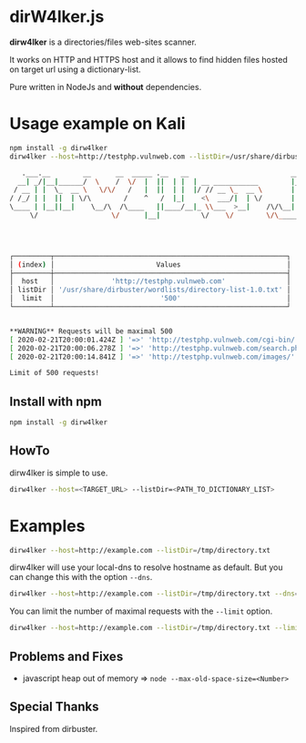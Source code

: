 # dirW4lker.js

**dirw4lker** is a directories/files web-sites scanner. 

It works on HTTP and HTTPS host and it allows to find hidden files hosted on target url using a dictionary-list.

Pure written in NodeJs and **without** dependencies.

# Usage example on Kali

```bash
npm install -g dirw4lker
dirw4lker --host=http://testphp.vulnweb.com --listDir=/usr/share/dirbuster/wordlists/directory-list-2.3-medium.txt --limit=500
```

```bash
   .___.__        __      __  _____ .__   __                         __        
  __| _/|__|______/  \    /  \/  |  ||  | |  | __ ___________        |__| ______
 / __ | |  \_  __ \   \/\/   /   |  ||  | |  |/ // __ \_  __ \       |  |/  ___/
/ /_/ | |  ||  | \/\        /    ^   /  |_|    <\  ___/|  | \/       |  |\___ \ 
\____ | |__||__|    \__/\  /\____   ||____/__|_ \\___  >__|    /\/\__|  /____  >
     \/                  \/      |__|          \/    \/        \/\______|    \/ 

                                                                        by Gr3p


┌─────────┬─────────────────────────────────────────────────────────┐
│ (index) │                         Values                          │
├─────────┼─────────────────────────────────────────────────────────┤
│  host   │              'http://testphp.vulnweb.com'               │
│ listDir │ '/usr/share/dirbuster/wordlists/directory-list-1.0.txt' │
│  limit  │                          '500'                          │
└─────────┴─────────────────────────────────────────────────────────┘


**WARNING** Requests will be maximal 500
[ 2020-02-21T20:00:01.424Z ] '=>' 'http://testphp.vulnweb.com/cgi-bin/' '=>' 'HTTP/1.1 403 Forbidden'
[ 2020-02-21T20:00:06.278Z ] '=>' 'http://testphp.vulnweb.com/search.php' '=>' 'HTTP/1.1 200 OK'
[ 2020-02-21T20:00:14.841Z ] '=>' 'http://testphp.vulnweb.com/images/' '=>' 'HTTP/1.1 200 OK'

Limit of 500 requests!
```

## Install with npm

```bash
npm install -g dirw4lker
```

## HowTo

dirw4lker is simple to use.

```bash
dirw4lker --host=<TARGET_URL> --listDir=<PATH_TO_DICTIONARY_LIST>
```

# Examples

```bash
dirw4lker --host=http://example.com --listDir=/tmp/directory.txt
```

dirw4lker will use your local-dns to resolve hostname as default. But you can change this with the option `--dns`.

```bash
dirw4lker --host=http://example.com --listDir=/tmp/directory.txt --dns=8.8.8.8
```

You can limit the number of maximal requests with the `--limit` option.
```bash
dirw4lker --host=http://example.com --listDir=/tmp/directory.txt --limit=500
```


## Problems and Fixes

- javascript heap out of memory => `node --max-old-space-size=<Number>`

## Special Thanks

Inspired from dirbuster.